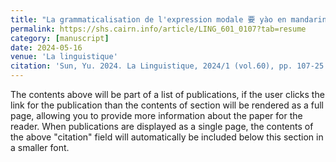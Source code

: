 ```yaml
---
title: "La grammaticalisation de l'expression modale 要 yào en mandarin standard"
permalink: https://shs.cairn.info/article/LING_601_0107?tab=resume
category: [manuscript]
date: 2024-05-16
venue: 'La linguistique'
citation: 'Sun, Yu. 2024. La Linguistique, 2024/1 (vol.60), pp. 107-25. Presses Universitaires de France.'
---
```


The contents above will be part of a list of publications, if the user clicks the link for the publication than the contents of section will be rendered as a full page, allowing you to provide more information about the paper for the reader. When publications are displayed as a single page, the contents of the above "citation" field will automatically be included below this section in a smaller font.
